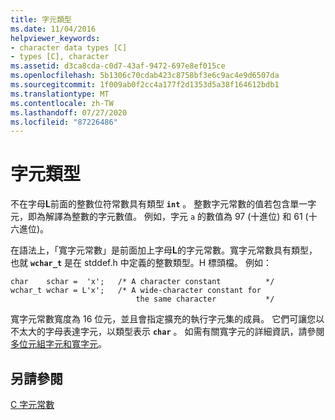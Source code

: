 ```yaml
---
title: 字元類型
ms.date: 11/04/2016
helpviewer_keywords:
- character data types [C]
- types [C], character
ms.assetid: d3ca8cda-c0d7-43af-9472-697e8ef015ce
ms.openlocfilehash: 5b1306c70cdab423c8758bf3e6c9ac4e9d6507da
ms.sourcegitcommit: 1f009ab0f2cc4a177f2d1353d5a38f164612bdb1
ms.translationtype: MT
ms.contentlocale: zh-TW
ms.lasthandoff: 07/27/2020
ms.locfileid: "87226486"
---
```

# <a name="character-types"></a>字元類型

不在字母**L**前面的整數位符常數具有類型 **`int`** 。 整數字元常數的值若包含單一字元，即為解譯為整數的字元數值。 例如，字元 `a` 的數值為 97 (十進位) 和 61 (十六進位)。

在語法上，「寬字元常數」是前面加上字母**L**的字元常數。寬字元常數具有類型，也就 **`wchar_t`** 是在 stddef.h 中定義的整數類型。H 標頭檔。 例如：

```
char    schar =  'x';   /* A character constant          */
wchar_t wchar = L'x';   /* A wide-character constant for
                            the same character           */
```

寬字元常數寬度為 16 位元，並且會指定擴充的執行字元集的成員。 它們可讓您以不太大的字母表達字元，以類型表示 **`char`** 。 如需有關寬字元的詳細資訊，請參閱[多位元組字元和寬字元](../c-language/multibyte-and-wide-characters.md)。

## <a name="see-also"></a>另請參閱

[C 字元常數](../c-language/c-character-constants.md)
